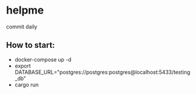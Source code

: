 # helpme
commit daily

## How to start:
- docker-compose up -d
- export DATABASE_URL="postgres://postgres:postgres@localhost:5433/testing_db"
- cargo run